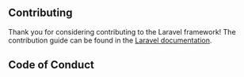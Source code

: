 ## Contributing

Thank you for considering contributing to the Laravel framework! The contribution guide can be found in the [Laravel documentation](https://laravel.com/docs/contributions).

## Code of Conduct
